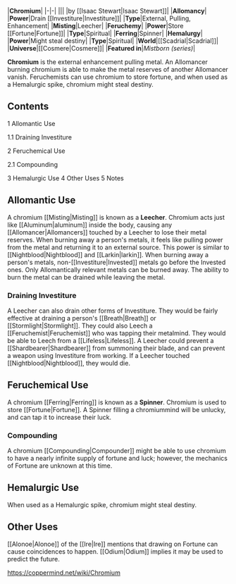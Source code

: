 |**Chromium**|
|-|-|
|||
|by [[Isaac Stewart\|Isaac Stewart]]|
|**Allomancy**|
|**Power**|Drain [[Investiture\|Investiture]]|
|**Type**|External, Pulling, Enhancement|
|**Misting**|Leecher|
|**Feruchemy**|
|**Power**|Store [[Fortune\|Fortune]]|
|**Type**|Spiritual|
|**Ferring**|Spinner|
|**Hemalurgy**|
|**Power**|Might steal destiny|
|**Type**|Spiritual|
|**World**|[[Scadrial\|Scadrial]]|
|**Universe**|[[Cosmere\|Cosmere]]|
|**Featured in**|*Mistborn (series)*|

**Chromium** is the external enhancement pulling metal. An Allomancer burning chromium is able to make the metal reserves of another Allomancer vanish. Feruchemists can use chromium to store fortune, and when used as a Hemalurgic spike, chromium might steal destiny.

## Contents

1 Allomantic Use

1.1 Draining Investiture


2 Feruchemical Use

2.1 Compounding


3 Hemalurgic Use
4 Other Uses
5 Notes


## Allomantic Use
A chromium [[Misting\|Misting]] is known as a **Leecher**. Chromium acts just like [[Aluminum\|aluminum]] inside the body, causing any [[Allomancer\|Allomancers]] touched by a Leecher to lose their metal reserves. When burning away a person's metals, it feels like pulling power from the metal and returning it to an external source. This power is similar to [[Nightblood\|Nightblood]] and [[Larkin\|larkin]]. When burning away a person's metals, non-[[Investiture\|Invested]] metals go before the Invested ones. Only Allomantically relevant metals can be burned away. The ability to burn the metal can be drained while leaving the metal.

### Draining Investiture
A Leecher can also drain other forms of Investiture. They would be fairly effective at draining a person's [[Breath\|Breath]] or [[Stormlight\|Stormlight]]. They could also Leech a [[Feruchemist\|Feruchemist]] who was tapping their metalmind. They would be able to Leech from a [[Lifeless\|Lifeless]]. A Leecher could prevent a [[Shardbearer\|Shardbearer]] from summoning their blade, and can prevent a weapon using Investiture from working. If a Leecher touched [[Nightblood\|Nightblood]], they would die.

## Feruchemical Use
A chromium [[Ferring\|Ferring]] is known as a **Spinner**. Chromium is used to store [[Fortune\|Fortune]]. A Spinner filling a chromiummind will be unlucky, and can tap it to increase their luck.

### Compounding
A chromium [[Compounding\|Compounder]] might be able to use chromium to have a nearly infinite supply of fortune and luck; however, the mechanics of Fortune are unknown at this time.

## Hemalurgic Use
When used as a Hemalurgic spike, chromium might steal destiny.

## Other Uses
[[Alonoe\|Alonoe]] of the [[Ire\|Ire]] mentions that drawing on Fortune can cause coincidences to happen. [[Odium\|Odium]] implies it may be used to predict the future.



https://coppermind.net/wiki/Chromium